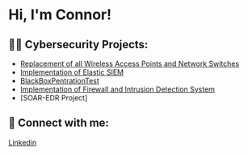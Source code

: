<h1>Hi, I'm Connor! </h1>

<h2>👨‍💻 Cybersecurity Projects:</h2>


  - [Replacement of all Wireless Access Points and Network Switches](https://github.com/cjb1821/WAPS-Network-Switches)
  - [Implementation of Elastic SIEM](https://github.com/cjb1821/Elastic-SIEM)
  - [BlackBoxPentrationTest](https://github.com/cjb1821/BlackBoxPentrationTest)
  - [Implementation of Firewall and Intrusion Detection System](https://github.com/cjb1821/Firewall-IDS)
  - [SOAR-EDR Project]


<h2> 🤳 Connect with me:</h2>

[Linkedin](https://www.linkedin.com/in/connor-bressler-004036233/)




